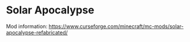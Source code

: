 # Solar Apocalypse
Mod information: https://www.curseforge.com/minecraft/mc-mods/solar-apocalypse-refabricated/
